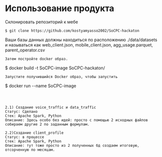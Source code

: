 # Использование продукта
Склонировать репозиторий к мебе
```
$ git clone https://github.com/kostyamyasso2002/SoCPC-hackaton
```
Ваши базы данных должны находиться по расположению ./data/datasets и называться как web_client.json, mobile_client.json, agg_usage.parquet, parent_operator.csv 
```
Затем постройте docker образ. 
```
$ docker build -t SoCPC-image SoCPC-hackaton/
```
Запустите получившийся Docker образ, чтобы запустить 
```
$ docker run --name SoCPC-image
```



2.1) Создание voice_traffic и data_traffic
Статус: Сделано
Стек: Apache Spark, Python
Описание: Здесь особо без идей: просто с помощью 2 исходных файлов собираем другие 2 по заданным формулам.

2.2)Создание client_profile
Статус: в процессе
Стек: Apache Spark, Python
Описание: тут тоже просто из 2 полученных бд создаем итоговую, отсорченную по месяцам.





